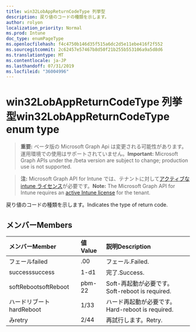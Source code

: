 ```yaml
---
title: win32LobAppReturnCodeType 列挙型
description: 戻り値のコードの種類を示します。
author: rolyon
localization_priority: Normal
ms.prod: Intune
doc_type: enumPageType
ms.openlocfilehash: f4c4750b146d35f515a6dc2d5e11ebe416f2f552
ms.sourcegitcommit: 2c62457e57467b8d50f21b255b553106a9a5d8d6
ms.translationtype: MT
ms.contentlocale: ja-JP
ms.lasthandoff: 07/31/2019
ms.locfileid: "36004996"
---
```

# <a name="win32lobappreturncodetype-enum-type"></a><span data-ttu-id="4ec79-103">win32LobAppReturnCodeType 列挙型</span><span class="sxs-lookup"><span data-stu-id="4ec79-103">win32LobAppReturnCodeType enum type</span></span>

> <span data-ttu-id="4ec79-104">**重要:** ベータ版の Microsoft Graph Api は変更される可能性があります。運用環境での使用はサポートされていません。</span><span class="sxs-lookup"><span data-stu-id="4ec79-104">**Important:** Microsoft Graph APIs under the /beta version are subject to change; production use is not supported.</span></span>

> <span data-ttu-id="4ec79-105">**注:** Microsoft Graph API for Intune では、テナントに対して[アクティブな intune ライセンス](https://go.microsoft.com/fwlink/?linkid=839381)が必要です。</span><span class="sxs-lookup"><span data-stu-id="4ec79-105">**Note:** The Microsoft Graph API for Intune requires an [active Intune license](https://go.microsoft.com/fwlink/?linkid=839381) for the tenant.</span></span>

<span data-ttu-id="4ec79-106">戻り値のコードの種類を示します。</span><span class="sxs-lookup"><span data-stu-id="4ec79-106">Indicates the type of return code.</span></span>

## <a name="members"></a><span data-ttu-id="4ec79-107">メンバー</span><span class="sxs-lookup"><span data-stu-id="4ec79-107">Members</span></span>
|<span data-ttu-id="4ec79-108">メンバー</span><span class="sxs-lookup"><span data-stu-id="4ec79-108">Member</span></span>|<span data-ttu-id="4ec79-109">値</span><span class="sxs-lookup"><span data-stu-id="4ec79-109">Value</span></span>|<span data-ttu-id="4ec79-110">説明</span><span class="sxs-lookup"><span data-stu-id="4ec79-110">Description</span></span>|
|:---|:---|:---|
|<span data-ttu-id="4ec79-111">フェール</span><span class="sxs-lookup"><span data-stu-id="4ec79-111">failed</span></span>|<span data-ttu-id="4ec79-112">.0</span><span class="sxs-lookup"><span data-stu-id="4ec79-112">0</span></span>|<span data-ttu-id="4ec79-113">フェール.</span><span class="sxs-lookup"><span data-stu-id="4ec79-113">Failed.</span></span>|
|<span data-ttu-id="4ec79-114">success</span><span class="sxs-lookup"><span data-stu-id="4ec79-114">success</span></span>|<span data-ttu-id="4ec79-115">1-d</span><span class="sxs-lookup"><span data-stu-id="4ec79-115">1</span></span>|<span data-ttu-id="4ec79-116">完了.</span><span class="sxs-lookup"><span data-stu-id="4ec79-116">Success.</span></span>|
|<span data-ttu-id="4ec79-117">softReboot</span><span class="sxs-lookup"><span data-stu-id="4ec79-117">softReboot</span></span>|<span data-ttu-id="4ec79-118">pbm-2</span><span class="sxs-lookup"><span data-stu-id="4ec79-118">2</span></span>|<span data-ttu-id="4ec79-119">Soft-再起動が必要です。</span><span class="sxs-lookup"><span data-stu-id="4ec79-119">Soft-reboot is required.</span></span>|
|<span data-ttu-id="4ec79-120">ハードリブート</span><span class="sxs-lookup"><span data-stu-id="4ec79-120">hardReboot</span></span>|<span data-ttu-id="4ec79-121">1/3</span><span class="sxs-lookup"><span data-stu-id="4ec79-121">3</span></span>|<span data-ttu-id="4ec79-122">ハード再起動が必要です。</span><span class="sxs-lookup"><span data-stu-id="4ec79-122">Hard-reboot is required.</span></span>|
|<span data-ttu-id="4ec79-123">み</span><span class="sxs-lookup"><span data-stu-id="4ec79-123">retry</span></span>|<span data-ttu-id="4ec79-124">2/4</span><span class="sxs-lookup"><span data-stu-id="4ec79-124">4</span></span>|<span data-ttu-id="4ec79-125">再試行します。</span><span class="sxs-lookup"><span data-stu-id="4ec79-125">Retry.</span></span>|





